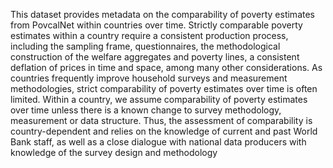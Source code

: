 This dataset provides metadata on the comparability of poverty estimates from PovcalNet within countries over time. Strictly comparable poverty estimates within a country require a consistent production process, including the sampling frame, questionnaires, the methodological construction of the welfare aggregates and poverty lines, a consistent deflation of prices in time and space, among many other considerations.  As countries frequently improve household surveys and measurement methodologies, strict comparability of poverty estimates over time is often limited. Within a country, we assume comparability of poverty estimates over time unless there is a known change to survey methodology, measurement or data structure. Thus, the assessment of comparability is country-dependent and relies on the knowledge of current and past World Bank staff, as well as a close dialogue with national data producers with knowledge of the survey design and methodology
